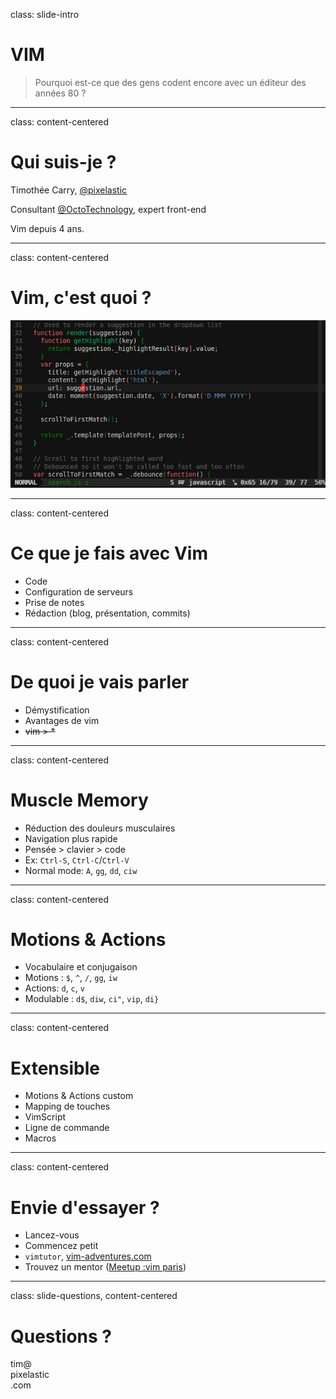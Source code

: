 class: slide-intro
# VIM

> Pourquoi est-ce que des gens codent encore avec un éditeur des années 80 ?

---
class: content-centered
# Qui suis-je ?

Timothée Carry, [@pixelastic][1]

Consultant [@OctoTechnology][2], expert front-end

Vim depuis 4 ans.

---
class: content-centered
# Vim, c'est quoi ?

![Capture écran Vim][3]

---
class: content-centered
# Ce que je fais avec Vim

- Code
- Configuration de serveurs
- Prise de notes
- Rédaction (blog, présentation, commits)

---
class: content-centered
# De quoi je vais parler

- Démystification
- Avantages de vim
- <del>vim &gt; \*</del>

---
class: content-centered
# Muscle Memory

- Réduction des douleurs musculaires
- Navigation plus rapide
- Pensée > clavier > code
- Ex: `Ctrl-S`, `Ctrl-C`/`Ctrl-V`
- Normal mode: `A`, `gg`, `dd`, `ciw`

---
class: content-centered
# Motions & Actions

- Vocabulaire et conjugaison
- Motions : `$`, `^`, `/`, `gg`, `iw`
- Actions: `d`, `c`, `v`
- Modulable : `d$`, `diw`, `ci"`, `vip`, `di}`

---
class: content-centered
# Extensible

- Motions & Actions custom
- Mapping de touches
- VimScript
- Ligne de commande
- Macros

---
class: content-centered
# Envie d'essayer ?

- Lancez-vous
- Commencez petit
- `vimtutor`, [vim-adventures.com][4]
- Trouvez un mentor ([Meetup :vim paris](http://www.meetup.com/Vim-Paris/))

---
class: slide-questions, content-centered
# Questions ?

<div class="contact">
  <div class="part part-below part-mail" name="email">tim@<div class="part part-above part-website" name="website"><div class="part part-below part-twitter" name="twitter">pixelastic</div>.com</div></div>
</div>

[1]: https://twitter.com/pixelastic
[2]: http://www.octo.com/
[3]: ./img/screen.jpg
[4]: http://vim-adventures.com/
